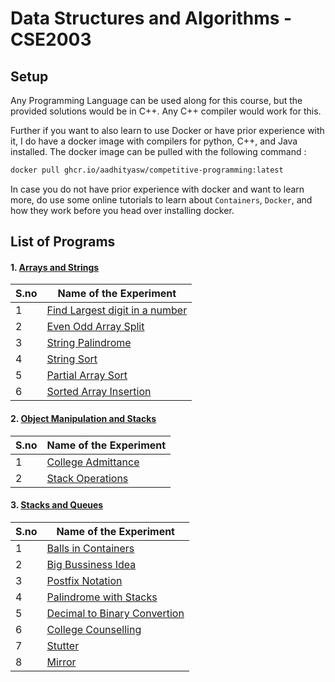 # Data Structures and Algorithms - CSE2003


## Setup

Any Programming Language can be used along for this course, but the provided solutions would be in C++.
Any C++ compiler would work for this. 

Further if you want to also learn to use Docker or have prior experience with it, I do have a docker image with compilers for python, C++, and Java installed. The docker image can be pulled with the following command :
```bash
docker pull ghcr.io/aadhityasw/competitive-programming:latest
```
In case you do not have prior experience with docker and want to learn more, do use some online tutorials to learn about `Containers`, `Docker`, and how they work before you head over installing docker.



## List of Programs

#### 1. [Arrays and Strings](./Arrays_and_Strings_Lab_1)

| S.no | Name of the Experiment |
| ---- | --------------------- |
| 1 | [Find Largest digit in a number](./Arrays_and_Strings_Lab_1/largest_digit.c) |
| 2 | [Even Odd Array Split](./Arrays_and_Strings_Lab_1/array_split.c) |
| 3 | [String Palindrome](./Arrays_and_Strings_Lab_1/string_palindrome.cpp) |
| 4 | [String Sort](./Arrays_and_Strings_Lab_1/string_sort.cpp) |
| 5 | [Partial Array Sort](./Arrays_and_Strings_Lab_1/partial_array_sort.cpp) |
| 6 | [Sorted Array Insertion](./Arrays_and_Strings_Lab_1/sorted_array_insertion.cpp) |


#### 2. [Object Manipulation and Stacks](./Objects_and_Stacks_Lab_2)

| S.no | Name of the Experiment |
| ---- | --------------------- |
| 1 | [College Admittance](./Objects_and_Stacks_Lab_2/college_admission.cpp) |
| 2 | [Stack Operations](./Objects_and_Stacks_Lab_2/stack_operations.cpp) |


#### 3. [Stacks and Queues](./Stacks_and_Queues_Lab_3)

| S.no | Name of the Experiment |
| ---- | --------------------- |
| 1 | [Balls in Containers](./Stacks_and_Queues_Lab_3/container_balls.cpp) |
| 2 | [Big Bussiness Idea](./Stacks_and_Queues_Lab_3/bussiness_idea.cpp) |
| 3 | [Postfix Notation](./Stacks_and_Queues_Lab_3/postfix_notation.cpp) |
| 4 | [Palindrome with Stacks](./Stacks_and_Queues_Lab_3/stack_palindrome.cpp) |
| 5 | [Decimal to Binary Convertion](./Stacks_and_Queues_Lab_3/decimal_to_binary.cpp) |
| 6 | [College Counselling](./Stacks_and_Queues_Lab_3/college_counselling.cpp) |
| 7 | [Stutter](./Stacks_and_Queues_Lab_3/stutter.cpp) |
| 8 | [Mirror](./Stacks_and_Queues_Lab_3/mirror.cpp) |

